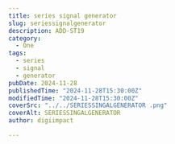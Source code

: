 ```yaml
---
title: series signal generator
slug: seriessignalgenerator
description: ADD-ST19
category:
  - One
tags:
  - series
  - signal
  - generator
pubDate: 2024-11-28
publishedTime: "2024-11-28T15:30:00Z"
modifiedTime: "2024-11-28T15:30:00Z"
coverSrc: "../../SERIESSINGALGENERATOR .png"
coverAlt: SERIESSINGALGENERATOR
author: digiimpact

---
```

